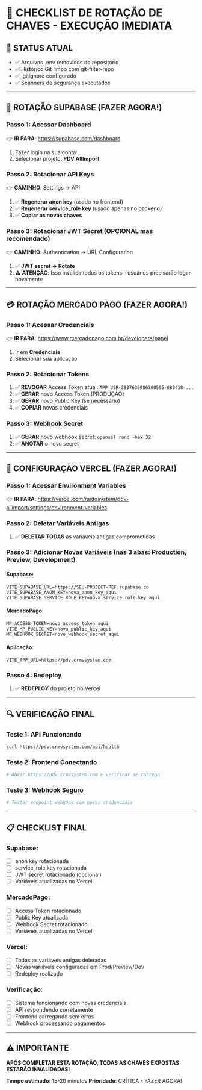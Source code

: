 # 🚨 CHECKLIST DE ROTAÇÃO DE CHAVES - EXECUÇÃO IMEDIATA

## 🎯 STATUS ATUAL
- ✅ Arquivos .env removidos do repositório
- ✅ Histórico Git limpo com git-filter-repo
- ✅ .gitignore configurado
- ✅ Scanners de segurança executados

---

## 🔑 ROTAÇÃO SUPABASE (FAZER AGORA!)

### Passo 1: Acessar Dashboard
👉 **IR PARA**: https://supabase.com/dashboard
1. Fazer login na sua conta
2. Selecionar projeto: **PDV AllImport**

### Passo 2: Rotacionar API Keys
👉 **CAMINHO**: Settings → API
1. ✅ **Regenerar anon key** (usado no frontend)
2. ✅ **Regenerar service_role key** (usado apenas no backend)
3. ✅ **Copiar as novas chaves**

### Passo 3: Rotacionar JWT Secret (OPCIONAL mas recomendado)
👉 **CAMINHO**: Authentication → URL Configuration
1. ✅ **JWT secret → Rotate**
2. ⚠️ **ATENÇÃO**: Isso invalida todos os tokens - usuários precisarão logar novamente

---

## 💳 ROTAÇÃO MERCADO PAGO (FAZER AGORA!)

### Passo 1: Acessar Credenciais
👉 **IR PARA**: https://www.mercadopago.com.br/developers/panel
1. Ir em **Credenciais**
2. Selecionar sua aplicação

### Passo 2: Rotacionar Tokens
1. ✅ **REVOGAR** Access Token atual: `APP_USR-3807636986700595-080418-...`
2. ✅ **GERAR** novo Access Token (PRODUÇÃO)
3. ✅ **GERAR** novo Public Key (se necessário)
4. ✅ **COPIAR** novas credenciais

### Passo 3: Webhook Secret
1. ✅ **GERAR** novo webhook secret: `openssl rand -hex 32`
2. ✅ **ANOTAR** o novo secret

---

## 🚀 CONFIGURAÇÃO VERCEL (FAZER AGORA!)

### Passo 1: Acessar Environment Variables
👉 **IR PARA**: https://vercel.com/raidosystem/pdv-allimport/settings/environment-variables

### Passo 2: Deletar Variáveis Antigas
1. ✅ **DELETAR TODAS** as variáveis antigas comprometidas

### Passo 3: Adicionar Novas Variáveis (nas 3 abas: Production, Preview, Development)

#### Supabase:
```
VITE_SUPABASE_URL=https://SEU-PROJECT-REF.supabase.co
VITE_SUPABASE_ANON_KEY=nova_anon_key_aqui
VITE_SUPABASE_SERVICE_ROLE_KEY=nova_service_role_key_aqui
```

#### MercadoPago:
```
MP_ACCESS_TOKEN=novo_access_token_aqui
VITE_MP_PUBLIC_KEY=nova_public_key_aqui
MP_WEBHOOK_SECRET=novo_webhook_secret_aqui
```

#### Aplicação:
```
VITE_APP_URL=https://pdv.crmvsystem.com
```

### Passo 4: Redeploy
1. ✅ **REDEPLOY** do projeto no Vercel

---

## 🔍 VERIFICAÇÃO FINAL

### Teste 1: API Funcionando
```bash
curl https://pdv.crmvsystem.com/api/health
```

### Teste 2: Frontend Conectando
```bash
# Abrir https://pdv.crmvsystem.com e verificar se carrega
```

### Teste 3: Webhook Seguro
```bash
# Testar endpoint webhook com novas credenciais
```

---

## 📋 CHECKLIST FINAL

### Supabase:
- [ ] anon key rotacionada
- [ ] service_role key rotacionada  
- [ ] JWT secret rotacionado (opcional)
- [ ] Variáveis atualizadas no Vercel

### MercadoPago:
- [ ] Access Token rotacionado
- [ ] Public Key atualizada
- [ ] Webhook Secret rotacionado
- [ ] Variáveis atualizadas no Vercel

### Vercel:
- [ ] Todas as variáveis antigas deletadas
- [ ] Novas variáveis configuradas em Prod/Preview/Dev
- [ ] Redeploy realizado

### Verificação:
- [ ] Sistema funcionando com novas credenciais
- [ ] API respondendo corretamente
- [ ] Frontend carregando sem erros
- [ ] Webhook processando pagamentos

---

## ⚠️ IMPORTANTE
**APÓS COMPLETAR ESTA ROTAÇÃO, TODAS AS CHAVES EXPOSTAS ESTARÃO INVALIDADAS!**

**Tempo estimado**: 15-20 minutos
**Prioridade**: CRÍTICA - FAZER AGORA!